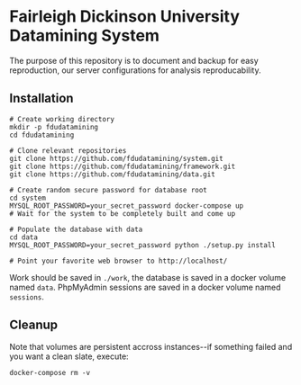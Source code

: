 # Fairleigh Dickinson University Datamining System

The purpose of this repository is to document and backup for easy reproduction, our server configurations for analysis reproducability.

## Installation

```
# Create working directory
mkdir -p fdudatamining
cd fdudatamining

# Clone relevant repositories
git clone https://github.com/fdudatamining/system.git
git clone https://github.com/fdudatamining/framework.git
git clone https://github.com/fdudatamining/data.git

# Create random secure password for database root
cd system
MYSQL_ROOT_PASSWORD=your_secret_password docker-compose up
# Wait for the system to be completely built and come up

# Populate the database with data
cd data
MYSQL_ROOT_PASSWORD=your_secret_password python ./setup.py install

# Point your favorite web browser to http://localhost/
```

Work should be saved in `./work`, the database is saved in a docker volume named `data`. PhpMyAdmin sessions are saved in a docker volume named `sessions`.

## Cleanup

Note that volumes are persistent accross instances--if something failed and you want a clean slate, execute:

```
docker-compose rm -v
```
